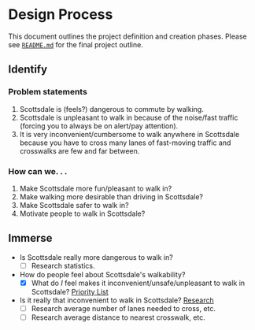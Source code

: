 # Design Process
This document outlines the project definition and creation phases. Please see [`README.md`](README.md) for the final project outline.

## Identify
### Problem statements
1. Scottsdale is (feels?) dangerous to commute by walking.
2. Scottsdale is unpleasant to walk in because of the noise/fast traffic (forcing you to always be on alert/pay attention).
3. It is very inconvenient/cumbersome to walk anywhere in Scottsdale because you have to cross many lanes of fast-moving traffic and crosswalks are few and far between.

### How can we. . . 
1. Make Scottsdale more fun/pleasant to walk in?
2. Make walking more desirable than driving in Scottsdale?
3. Make Scottsdale safer to walk in?
4. Motivate people to walk in Scottsdale?

## Immerse
<!-- ### Research questions -->
* Is Scottsdale really more dangerous to walk in?
  - [ ] Research statistics.
* How do people feel about Scottsdale's walkability? 
  - [x] What do *I* feel makes it inconvenient/unsafe/unpleasant to walk in Scottsdale? [Priority List](C:\Users\Ern\Documents\projects\scotts_walkability\research\r_case_self.md)
* Is it really that inconvenient to walk in Scottsdale? [Research](C:\Users\Ern\Documents\projects\scotts_walkability\research\safety.rmd)
  - [ ] Research average number of lanes needed to cross, etc.
  - [ ] Research average distance to nearest crosswalk, etc.